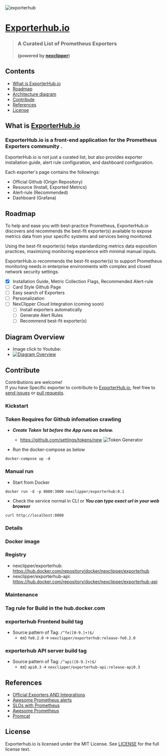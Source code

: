 ![exporterhub](./media/ExporterHub_Logo_H.png)
# [Exporterhub.io](https://exporterhub.io/)
> ### A Curated List of Prometheus Exporters 
> #### (powered by [nexclipper](https://nexclipper.io))

## Contents

- [What is ExporterHub.io](https://github.com/NexClipper/exporterhub.io#what-is-exporterhubio)
- [Roadmap](https://github.com/NexClipper/exporterhub.io#roadmap)
- [Architecture diagram](https://github.com/NexClipper/exporterhub.io#architecture-diagram)
- [Contribute](https://github.com/NexClipper/exporterhub.io#contribute)
- [References](https://github.com/NexClipper/exporterhub.io#references)
- [License](https://github.com/NexClipper/exporterhub.io#license)

## What is [ExporterHub.io](https://exporterhub.io/)

### ExporterHub.io is a front-end application for the Prometheus Exporters community .

ExporterHub.io is not just a curated list, but also provides exporter installation guide, alert rule configuration, and dashboard configuration.

Each exporter's page contains the followings:

- Official Github (Origin Repository)
- Resource (Install, Exported Metrics)
- Alert-rule (Recommended)
- Dashboard (Grafana)


## Roadmap

To help and ease you with best-practice Prometheus, ExporterHub.io discovers and recommends the best-fit exporter(s) available to expose metrics data from your specific systems and services being monitored.

Using the best-fit exporter(s) helps standardizing metrics data exposition practices, maximizing monitoring experience with minimal manual inputs.

ExporterHub.io recommends the best-fit exporter(s) to support Prometheus monitoring needs in enterprise environments with complex and closed network security settings.


* [x] Installation Guide, Metric Collection Flags, Recommended Alert-rule
* [ ] Card Style Github Page
* [ ] Easy search of Exporters
* [ ] Personalization
* [ ] NexClipper Cloud Integration (coming soon)
  * [ ] Install exporters automatically
  * [ ] Generate Alert Rules
  * [ ] Recommend best-fit exporter(s)

## Diagram Overview
 * Image click to Youtube:
 * [![Diagram Overview](https://raw.githubusercontent.com/Klevry/klevr/master/assets/Klevr_diagram_overview.png)](https://www.youtube.com/watch?v=pPZfNi6qms4&feature=youtu.be)

## Contribute
Contributions are welcome!   
If you have Specific exporter to contribute to [ExporterHub.io](https://exporterhub.io/), feel free to [send issues](https://github.com/NexClipper/exporterhub.io/issues) or [pull requests](https://github.com/NexClipper/exporterhub.io/pulls).  
### Kickstart
### Token Requires for Github infomation crawling
* ___Create Token 1st before the App runs as below.___
   * https://github.com/settings/tokens/new
![Token Generator](assets/create_a_token_first_N.png)

* Run the docker-compose as below
```
docker-compose up -d
```


### Manual run
* Start from Docker
```
docker run -d -p 8080:3000 nexclipper/exporterhub:0.1
```
* Check the service normal in CLI or ___You can type exact url in your web browser___
```
curl http://localhost:8080
```

### Details
### Docker image
### Registry
- nexclipper/exporterhub: https://hub.docker.com/repository/docker/nexclipper/exporterhub
- nexclipper/exporterhub-api: https://hub.docker.com/repository/docker/nexclipper/exporterhub-api


### Maintenance
### Tag rule for Build in the hub.docker.com
### exporterhub Frontend build tag
* Source pattern of Tag: `/^fe([0-9.]+)$/` 
   * ex) `fe0.2.0` -> `nexclipper/exporterhub:release-fe0.2.0`
### exporterhub API server build tag
* Source pattern of Tag: `/^api([0-9.]+)$/` 
   * ex) `api0.3` -> `nexclipper/exporterhub-api:release-api0.3`


## References
- [Official Exporters AND Integrations](https://prometheus.io/docs/instrumenting/exporters/)
- [Awesome Prometheus alerts](https://awesome-prometheus-alerts.grep.to/)
- [SLOs with Prometheus](https://promtools.dev/)
- [Awesome Prometheus](https://github.com/roaldnefs/awesome-prometheus)
- [Promcat](https://promcat.io/)


## License
Exporterhub.io is licensed under the MIT License. See [LICENSE](https://github.com/NexClipper/exporterhub.io/blob/master/LICENSE) for the full license text.